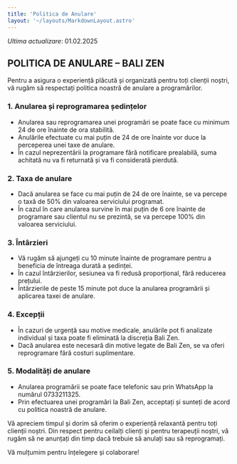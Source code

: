 ```yaml
---
title: 'Politica de Anulare'
layout: '~/layouts/MarkdownLayout.astro'
---
```


_Ultima actualizare_: 01.02.2025

## POLITICA DE ANULARE – BALI ZEN

Pentru a asigura o experiență plăcută și organizată pentru toți clienții noștri, vă rugăm să respectați politica noastră de anulare a programărilor.

### 1. Anularea și reprogramarea ședințelor

- Anularea sau reprogramarea unei programări se poate face cu minimum 24 de ore înainte de ora stabilită.
- Anulările efectuate cu mai puțin de 24 de ore înainte vor duce la perceperea unei taxe de anulare.
- În cazul neprezentării la programare fără notificare prealabilă, suma achitată nu va fi returnată și va fi considerată pierdută.

### 2. Taxa de anulare

- Dacă anularea se face cu mai puțin de 24 de ore înainte, se va percepe o taxă de 50% din valoarea serviciului programat.
- În cazul în care anularea survine în mai puțin de 6 ore înainte de programare sau clientul nu se prezintă, se va percepe 100% din valoarea serviciului.

### 3. Întârzieri

- Vă rugăm să ajungeți cu 10 minute înainte de programare pentru a beneficia de întreaga durată a ședinței.
- În cazul întârzierilor, sesiunea va fi redusă proporțional, fără reducerea prețului.
- Întârzierile de peste 15 minute pot duce la anularea programării și aplicarea taxei de anulare.

### 4. Excepții

- În cazuri de urgență sau motive medicale, anulările pot fi analizate individual și taxa poate fi eliminată la discreția Bali Zen.
- Dacă anularea este necesară din motive legate de Bali Zen, se va oferi reprogramare fără costuri suplimentare.

### 5. Modalități de anulare

- Anularea programării se poate face telefonic sau prin WhatsApp la numărul 0733211325.
- Prin efectuarea unei programări la Bali Zen, acceptați și sunteți de acord cu politica noastră de anulare.

Vă apreciem timpul și dorim să oferim o experiență relaxantă pentru toți clienții noștri. Din respect pentru ceilalți clienți și pentru terapeuții noștri, vă rugăm să ne anunțați din timp dacă trebuie să anulați sau să reprogramați.

Vă mulțumim pentru înțelegere și colaborare!
